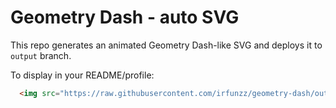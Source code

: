 # Geometry Dash - auto SVG


This repo generates an animated Geometry Dash-like SVG and deploys it to `output` branch.


To display in your README/profile:


```md
  <img src="https://raw.githubusercontent.com/irfunzz/geometry-dash/output/geometry-dash.svg" alt="Geometry Dash" />
